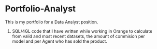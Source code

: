 # Portfolio-Analyst
This is my portfolio for a Data Analyst position.
1) SQL/4GL code that I have written while working in Orange to calculate from valid and most recent datasets, the amount of commision per model and per Agent who has sold the product.
